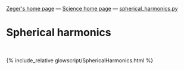 [Zeger's home page](https://www.hendrikse.name/) &mdash; [Science home page](https://www.hendrikse.name/science/) &mdash; [spherical_harmonics.py](glowscript/spherical_harmonics.html)

# Spherical harmonics
<div class="header_line"><br/></div>

{% include_relative glowscript/SphericalHarmonics.html %}
